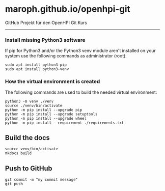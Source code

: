 # maroph.github.io/openhpi-git
GitHub Projekt für den OpenHPI Git Kurs

---

### Install missing Python3 software
If pip for Python3 and/or the Python3 venv module aren't installed on your system
use the following commands as administrator (root):

    sudo apt install python3-pip
    sudo apt install python3-venv

### How the virtual environment is created
The following commands are used to build the needed virtual environment:

    python3 -m venv ./venv
    source ./venv/bin/activate
    python -m pip install --upgrade pip
    python -m pip install --upgrade setuptools
    python -m pip install --upgrade wheel
    python -m pip install --requirement ./requirements.txt

##  Build the docs

    source venv/bin/activate
    mkdocs build


##  Push to GitHub

    git commit -m "my commit message"
    git push

